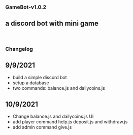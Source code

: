 ### GameBot-v1.0.2
## a discord bot with mini game

<br />

### Changelog
## 9/9/2021
- build a simple discord bot
- setup a database
- two commands: balance.js and dailycoins.js 
## 10/9/2021
- Change balance.js and dailycoins.js UI
- add player command help.js deposit.js and withdraw.js
- add admin command give.js
